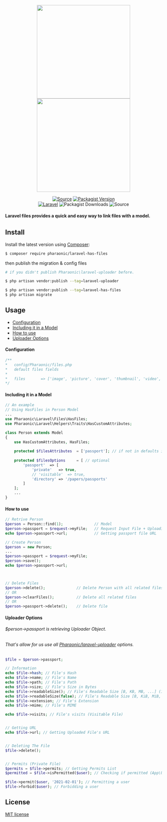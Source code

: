 <p align="center"><a href="https://laravel.com/" target="_blank"><img src="https://laravel.com/img/logomark.min.svg" width="300"><span align="center"><img src="https://laravel.com/img/logotype.min.svg" width="300"></span></a></p>

<p align="center">
<a href="https://github.com/Pharaonic/laravel-has-files" target="_blank"><img src="http://img.shields.io/badge/source-pharaonic/laravel--has--files-blue.svg?style=flat-square" alt="Source"></a> <a href="https://packagist.org/packages/pharaonic/laravel-has-files" target="_blank"><img src="https://img.shields.io/packagist/v/pharaonic/laravel-has-files?style=flat-square" alt="Packagist Version"></a><br>
<a href="https://laravel.com" target="_blank"><img src="https://img.shields.io/badge/Laravel->=6.0-red.svg?style=flat-square" alt="Laravel"></a> <img src="https://img.shields.io/packagist/dt/pharaonic/laravel-has-files?style=flat-square" alt="Packagist Downloads"> <img src="http://img.shields.io/badge/license-MIT-brightgreen.svg?style=flat-square" alt="Source">
</p>


#### Laravel files provides a quick and easy way to link files with a model.

###### 



## Install

Install the latest version using [Composer](https://getcomposer.org/):

```bash
$ composer require pharaonic/laravel-has-files
```

then publish the migration & config files
```bash
# if you didn't publish Pharaonic\laravel-uploader before.

$ php artisan vendor:publish --tag=laravel-uploader
```

```bash
$ php artisan vendor:publish --tag=laravel-has-files
$ php artisan migrate
```



## Usage
- [Configuration](#config)
- [Including it in a Model](#INC)
- [How to use](#HTU)
- [Uploader Options](#UP)



<a name="config"></a>

#### Configuration
```php
/**
*	config/Pharaonic/files.php
*	default files fields
*
*	files 		=> ['image', 'picture', 'cover', 'thumbnail', 'video', 'audio', 'file']
*/
```



<a name="INC"></a>

#### Including it in a Model
```php
// An example
// Using HasFiles in Person Model
...
use Pharaonic\Laravel\Files\HasFiles;
use Pharaonic\Laravel\Helpers\Traits\HasCustomAttributes;

class Person extends Model
{
    use HasCustomAttributes, HasFiles;
    
    protected $filesAttributes  = ['passport']; // if not in defaults in config file
    
    protected $filesOptions 	= [ // optional
        'passport'	=> [
            'private'	=> true,
            // 'visitable'	=> true,
            'directory'	=> '/papers/passports'
        ]
    ];
    ...
}
```



<a name="HTU"></a>

#### How to use

```php
// Retrive Person
$person = Person::find(1); 		        // Model
$person->passport = $request->myFile;   // Request Input File + Uploading it
echo $person->passport->url; 	        // Getting passport file URL

// Create Person
$person = new Person;
...
$person->passport = $request->myFile;
$person->save();
echo $person->passport->url;



// Delete Files
$person->delete(); 				// Delete Person with all related files
// OR
$person->clearFiles();			// Delete all related files
// OR
$person->passport->delete();	// Delete file

```



<a name="UP"></a>

#### Uploader Options

###### $person->passport is retrieving Uploader Object.

###### That's allow for us use all [Pharaonic/laravel-uploader](https://github.com/Pharaonic/laravel-uploader) options.



```php
$file = $person->passport;
```
```php
// Information
echo $file->hash; // File's Hash
echo $file->name; // File's Name
echo $file->path; // File's Path
echo $file->size; // File's Size in Bytes
echo $file->readableSize(); // File's Readable Size [B, KB, MB, ...] (1000)
echo $file->readableSize(false); // File's Readable Size [B, KiB, MiB, ...] (1024)
echo $file->extension; // File's Extension
echo $file->mime; // File's MIME

echo $file->visits; // File's visits (Visitable File)


// Getting URL
echo $file->url; // Getting Uploaded File's URL


// Deleting The File
$file->delete();


// Permits (Private File)
$permits = $file->permits; // Getting Permits List
$permitted = $file->isPermitted($user); // Checking if permitted (App\User)

$file->permit($user, '2021-02-01'); // Permitting a user
$file->forbid($user); // Forbidding a user
```





## License

[MIT license](LICENSE.md)
